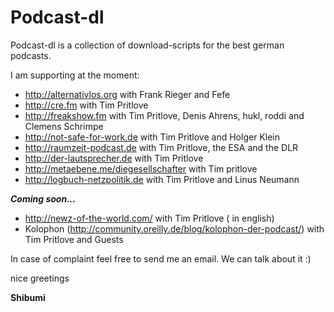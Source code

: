 # Podcast-dl

Podcast-dl is a collection of download-scripts for the best german podcasts.

I am supporting at the moment:

* http://alternativlos.org with Frank Rieger and Fefe
* http://cre.fm with Tim Pritlove
* http://freakshow.fm with Tim Pritlove, Denis Ahrens, hukl, roddi and Clemens Schrimpe
* http://not-safe-for-work.de with Tim Pritlove and Holger Klein
* http://raumzeit-podcast.de with Tim Pritlove, the ESA and the DLR
* http://der-lautsprecher.de with Tim Pritlove
* http://metaebene.me/diegesellschafter with Tim pritlove
* http://logbuch-netzpolitik.de with Tim Pritlove and Linus Neumann
 
***Coming soon...***

* http://newz-of-the-world.com/ with Tim Pritlove ( in english)
* Kolophon (http://community.oreilly.de/blog/kolophon-der-podcast/) with Tim Pritlove and Guests

In case of complaint feel free to send me an email. We can talk about it :)

nice greetings

**Shibumi**

